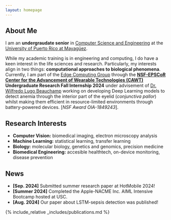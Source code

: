 ```yaml
---
layout: homepage
---
```


<!-- {% include_relative _config.yml %} -->

## About Me

I am an **undergraudate senior** in [Computer Science and Engineering](https://uprm.edu/cse) at the [University of Puerto Rico at Mayagüez](https://uprm.edu). 

While my academic training is in engineering and computing, I do have a keen interest in the life sciences and research. Particularly, my interests align in two things: **computational approaches to biological phenomena**. Currently, I am part of the [Edge Computing Group](https://github.com/edge-computing-upr) through the **[NSF-EPSCoR Center for the Advancement of Wearable Technologies (CAWT)](https://cawt.upr.edu) Undergraduate Research Fall Internship 2024** under advisement of [Dr. Wilfredo Lugo Beauchamp]() working on developing Deep Learning models to detect anemia through the interior part of the eyelid (*conjunctiva pallor*) whilst making them efficient in resource-limited environments through battery-powered devices. [*NSF Award OIA-1849243*].

## Research Interests

- **Computer Vision:** biomedical imaging, electron microscopy analysis
- **Machine Learning:** statistical learning, transfer learning
- **Biology:** molecular biology, genetics and genomics, precision medicine
- **Biomedical Engineering:** accesible healthtech, on-device monitoring, disease prevention

## News

- **[Sep. 2024]** Submitted summer research paper at HotMobile 2024!
- **[Summer 2024]** Completed the Apple-NACME Inc. AIML Intensive Bootcamp hosted at USC.
- **[Aug. 2024]** Our paper about LSTM-sepsis detection was published!

{% include_relative _includes/publications.md %}

<!-- {% include_relative _includes/services.md %} -->
